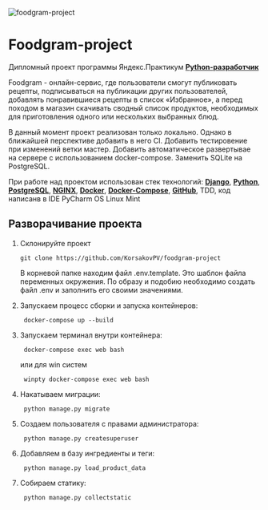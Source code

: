 ![foodgram-project](https://github.com/KorsakovPV/foodgram-project/workflows/foodgram-project/badge.svg)

# **Foodgram-project**

Дипломный проект программы Яндекс.Практикум **[Python-разработчик](https://praktikum.yandex.ru/backend-developer/)**

Foodgram - онлайн-сервис, где пользователи смогут публиковать рецепты, подписываться на публикации других пользователей, добавлять понравившиеся рецепты в список «Избранное», а перед походом в магазин скачивать сводный список продуктов, необходимых для приготовления одного или нескольких выбранных блюд.

В данный момент проект реализован только локально. Однако в ближайшей перспективе добавить в него CI. Добавить тестировение при изменений ветки мастер. Добавить автоматическое развертывае на сервере с использованием docker-compose. Заменить SQLite на PostgreSQL.

При работе над проектом использован стек технологий: **[Django](https://www.djangoproject.com/)**, **[Python](https://www.python.org/)**, **[PostgreSQL](https://www.postgresql.org/)**, **[NGINX](https://nginx.org/)**, **[Docker](https://www.docker.com/)**, **[Docker-Compose](https://docs.docker.com/compose/)**, **[GitHub](https://github.com)**, TDD, код написанв в IDE PyCharm OS Linux Mint  

## Разворачивание проекта

1.  Склонируйте проект

        git clone https://github.com/KorsakovPV/foodgram-project
    
    В корневой папке находим файл .env.template. Это шаблон файла переменных окружения. По образу и подобию необходимо создать файл .env и заполнить его своими значениями.


2. Запускаем процесс сборки и запуска контейнеров:

        docker-compose up --build

3. Запускаем терминал внутри контейнера:

        docker-compose exec web bash

   или для win систем

        winpty docker-compose exec web bash

4. Накатываем миграции:

        python manage.py migrate

5. Создаем пользователя с правами администратора:

        python manage.py createsuperuser

6. Добавляем в базу ингредиенты и теги:

        python manage.py load_product_data

7. Собираем статику:

        python manage.py collectstatic

